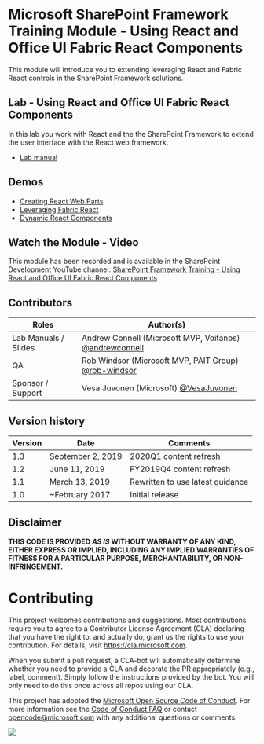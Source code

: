 # Microsoft SharePoint Framework Training Module - Using React and Office UI Fabric React Components

This module will introduce you to extending leveraging React and Fabric React controls in the SharePoint Framework solutions.

## Lab - Using React and Office UI Fabric React Components

In this lab you work with React and the the SharePoint Framework to extend the user interface with the React web framework.

- [Lab manual](./Lab.md)

## Demos

- [Creating React Web Parts](./Demos/01-webpart)
- [Leveraging Fabric React](./Demos/02-fabricreact)
- [Dynamic React Components](./Demos/03-dynamic-webpart)

## Watch the Module - Video

This module has been recorded and is available in the SharePoint Development YouTube channel: [SharePoint Framework Training - Using React and Office UI Fabric React Components](https://www.youtube.com/watch?v=TlSGdDZmrTM)

## Contributors

|        Roles         |                                       Author(s)                                       |
| -------------------- | ------------------------------------------------------------------------------------- |
| Lab Manuals / Slides | Andrew Connell (Microsoft MVP, Voitanos) [@andrewconnell](//github.com/andrewconnell) |
| QA                   | Rob Windsor (Microsoft MVP, PAIT Group) [@rob-windsor](//github.com/rob-windsor)      |
| Sponsor / Support    | Vesa Juvonen (Microsoft) [@VesaJuvonen](//github.com/VesaJuvonen)                     |

## Version history

| Version |       Date        |             Comments             |
| ------- | ----------------- | -------------------------------- |
| 1.3     | September 2, 2019 | 2020Q1 content refresh           |
| 1.2     | June 11, 2019     | FY2019Q4 content refresh         |
| 1.1     | March 13, 2019    | Rewritten to use latest guidance |
| 1.0     | ~February 2017    | Initial release                  |

## Disclaimer

**THIS CODE IS PROVIDED _AS IS_ WITHOUT WARRANTY OF ANY KIND, EITHER EXPRESS OR IMPLIED, INCLUDING ANY IMPLIED WARRANTIES OF FITNESS FOR A PARTICULAR PURPOSE, MERCHANTABILITY, OR NON-INFRINGEMENT.**

# Contributing

This project welcomes contributions and suggestions. Most contributions require you to agree to a
Contributor License Agreement (CLA) declaring that you have the right to, and actually do, grant us
the rights to use your contribution. For details, visit https://cla.microsoft.com.

When you submit a pull request, a CLA-bot will automatically determine whether you need to provide
a CLA and decorate the PR appropriately (e.g., label, comment). Simply follow the instructions
provided by the bot. You will only need to do this once across all repos using our CLA.

This project has adopted the [Microsoft Open Source Code of Conduct](https://opensource.microsoft.com/codeofconduct/).
For more information see the [Code of Conduct FAQ](https://opensource.microsoft.com/codeofconduct/faq/) or
contact [opencode@microsoft.com](mailto:opencode@microsoft.com) with any additional questions or comments.

<img src="https://telemetry.sharepointpnp.com/sp-dev-training-spfx-react-fabric" />
